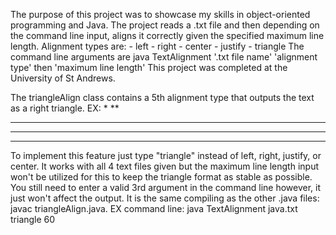 The purpose of this project was to showcase my skills in object-oriented programming and Java. The project reads a .txt file and then depending on the command line input, aligns it correctly given the specified maximum line length.
    Alignment types are:
    - left
    - right
    - center
    - justify
    - triangle 
The command line arguments are java TextAlignment '.txt file name' 'alignment type' then 'maximum line length'
This project was completed at the University of St Andrews.


The triangleAlign class contains a 5th alignment type that outputs the text as a right triangle. 
EX:
*
**
***
****
*****
To implement this feature just type "triangle" instead of left, right, justify, or center. It works with all 4 text files given but the maximum line length input won't be utilized for this to keep the triangle format as stable as possible. You still need to enter a valid 3rd argument in the command line however, it just won't affect the output. It is the same compiling as the other .java files: javac triangleAlign.java.
EX command line: java TextAlignment java.txt triangle 60

